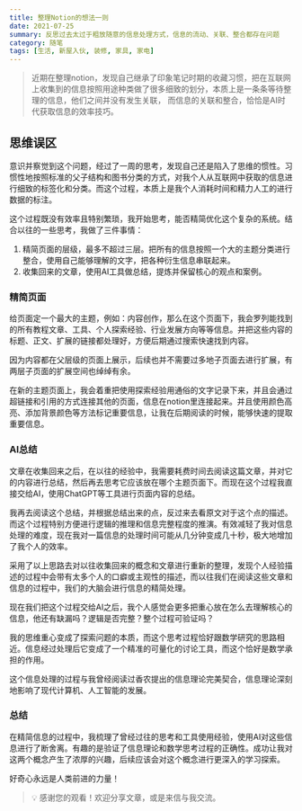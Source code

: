 ```yaml
---
title: 整理Notion的想法一则
date: 2021-07-25
summary: 反思过去太过于粗放随意的信息处理方式，信息的流动、关联、整合都存在问题
category: 随笔
tags: [生活, 新屋入伙, 装修, 家具, 家电]
---
```


> 近期在整理notion，发现自己继承了印象笔记时期的收藏习惯，把在互联网上收集到的信息按照用途种类做了很多细致的划分，本质上是一条条等待整理的信息，他们之间并没有发生关联， 而信息的关联和整合，恰恰是AI时代获取信息的效率技巧。

## 思维误区

意识并察觉到这个问题，经过了一周的思考，发现自己还是陷入了思维的惯性。习惯性地按照标准的父子结构和图书分类的方式，对我个人从互联网中获取的信息进行细致的标签化和分类。而这个过程，本质上是我个人消耗时间和精力人工的进行数据的标注。

这个过程既没有效率且特别繁琐，我开始思考，能否精简优化这个复杂的系统。结合以往的一些思考，我做了三件事情：

1. 精简页面的层级，最多不超过三层。把所有的信息按照一个大的主题分类进行整合，使用自己能够理解的文字，把各种衍生信息串联起来。
2. 收集回来的文章，使用AI工具做总结，提炼并保留核心的观点和案例。

### 精简页面

给页面定一个最大的主题，例如：内容创作，那么在这个页面下，我会罗列能找到的所有教程文章、工具、个人探索经验、行业发展方向等等信息。并把这些内容的标题、正文、扩展的链接都处理好，方便后期通过搜索快速找到内容。

因为内容都在父层级的页面上展示，后续也并不需要过多地子页面去进行扩展，有两层子页面的扩展空间也绰绰有余。

在新的主题页面上，我会着重把使用探索经验用通俗的文字记录下来，并且会通过超链接和引用的方式连接其他的页面，信息在notion里连接起来。并且使用颜色高亮、添加背景颜色等方法标记重要信息，让我在后期阅读的时候，能够快速的提取重要信息。

### AI总结

文章在收集回来之后，在以往的经验中，我需要耗费时间去阅读这篇文章，并对它的内容进行总结，然后再去思考它应该放在哪个主题页面下。而现在这个过程我直接交给AI，使用ChatGPT等工具进行页面内容的总结。

我再去阅读这个总结，并根据总结出来的点，反过来去看原文对于这个点的描述。而这个过程特别方便进行逻辑的推理和信息完整程度的推演。有效减轻了我对信息处理的难度，现在我对一篇信息的处理时间可能从几分钟变成几十秒，极大地增加了我个人的效率。

采用了以上思路去对以往收集回来的概念和文章进行重新的整理，发现个人经验描述的过程中会带有太多个人的口癖或主观性的描述，而以往我们在阅读这些文章和信息的过程中，我们的大脑会进行信息的精简处理。

现在我们把这个过程交给AI之后，我个人感觉会更多把重心放在怎么去理解核心的信息，他还有缺漏吗？逻辑是否完整？整个过程可验证吗？

我的思维重心变成了探索问题的本质，而这个思考过程恰好跟数学研究的思路相近。信息经过处理后它变成了一个精准的可量化的讨论工具，而这个恰好是数学承担的作用。

这个信息处理的过程与我曾经阅读过香农提出的信息理论完美契合，信息理论深刻地影响了现代计算机、人工智能的发展。

### 总结

在精简信息的过程中，我梳理了曾经过往的思考和工具使用经验，使用AI对这些信息进行了断舍离。有趣的是验证了信息理论和数学思考过程的正确性。成功让我对这两个概念产生了浓厚的兴趣，后续应该会对这个概念进行更深入的学习探索。

好奇心永远是人类前进的力量！

> 💡 感谢您的观看！欢迎分享文章，或是来信与我交流。